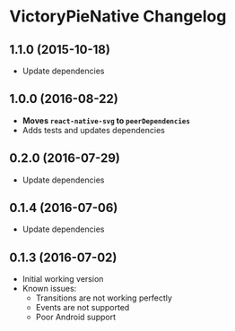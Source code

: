 # VictoryPieNative Changelog

## 1.1.0 (2015-10-18)

- Update dependencies

## 1.0.0 (2016-08-22)

- **Moves `react-native-svg` to `peerDependencies`**
- Adds tests and updates dependencies

## 0.2.0 (2016-07-29)

- Update dependencies

## 0.1.4 (2016-07-06)

- Update dependencies

## 0.1.3 (2016-07-02)

- Initial working version
- Known issues: 
  - Transitions are not working perfectly
  - Events are not supported
  - Poor Android support